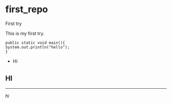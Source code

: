 # first_repo
First try

This is my first try.

```
public static void main(){
System.out.println("hello");
}
```

- Hi 

## HI　

----

*hi*


